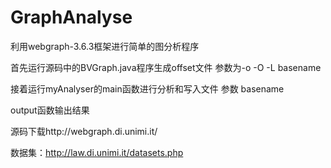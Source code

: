 # GraphAnalyse
利用webgraph-3.6.3框架进行简单的图分析程序

首先运行源码中的BVGraph.java程序生成offset文件  参数为-o -O -L basename

接着运行myAnalyser的main函数进行分析和写入文件  参数 basename

output函数输出结果

源码下载http://webgraph.di.unimi.it/

数据集：http://law.di.unimi.it/datasets.php

